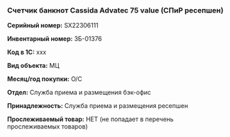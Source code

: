 ###  Счетчик банкнот Cassida Advatec 75 value (СПиР ресепшен) </br>

**Серийный номер:** SX22306111 </br>

**Инвентарный номер:** ЗБ-01376 </br>

**Код в 1С:** xxx </br> 

**Вид объекта:** МЦ

**Месяц/год покупки:** О/С </br>

**Отдел:** Служба приема и размещения бэк-офис</br>

**Принадлежность:** Служба приема и размещения ресепшен </br>

**Прослеживаемый товар:** НЕТ (не попадает в перечень прослеживаемых товаров)
